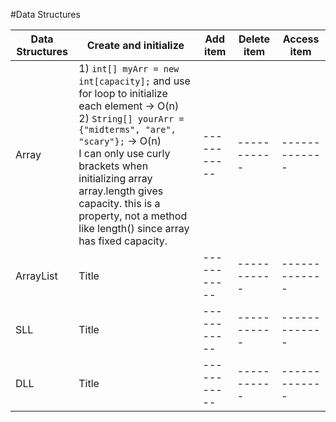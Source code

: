 #Data Structures

| Data Structures     | Create and initialize | Add item | Delete item | Access item |
| -----------         | -----------           |----------| ----------- |-------------|
| Array               | 1) `int[] myArr = new int[capacity];` and use for loop to initialize each element -> O(n)</br>2) `String[] yourArr = {"midterms", "are", "scary"};` -> O(n) </br>I can only use curly brackets when initializing array   array.length gives capacity. this is a property, not a method like length() since array has fixed capacity. |----------- | ----------- |-------------|
| ArrayList           | Title                 |----------- | ----------- |-------------|
| SLL                 | Title       |----------- | ----------- |-------------|
| DLL                 | Title       |----------- | ----------- |-------------|
